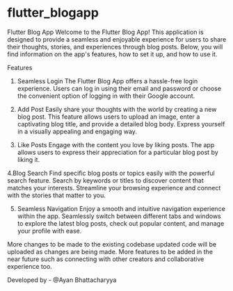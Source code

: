 # flutter_blogapp

Flutter Blog App
Welcome to the Flutter Blog App! This application is designed to provide a seamless and enjoyable experience for users to share their thoughts, stories, and experiences through blog posts. Below, you will find information on the app's features, how to set it up, and how to use it.

Features
1. Seamless Login
The Flutter Blog App offers a hassle-free login experience. Users can log in using their email and password or choose the convenient option of logging in with their Google account.

2. Add Post
Easily share your thoughts with the world by creating a new blog post. This feature allows users to upload an image, enter a captivating blog title, and provide a detailed blog body. Express yourself in a visually appealing and engaging way.

3. Like Posts
Engage with the content you love by liking posts. The app allows users to express their appreciation for a particular blog post by liking it. 

4.Blog Search
Find specific blog posts or topics easily with the powerful search feature. Search by keywords or titles to discover content that matches your interests. Streamline your browsing experience and connect with the stories that matter to you.

5. Seamless Navigation
Enjoy a smooth and intuitive navigation experience within the app. Seamlessly switch between different tabs and windows to explore the latest blog posts, check out popular content, and manage your profile with ease.


More changes to be made to the existing codebase updated code will be uploaded as changes are being made.
More features to be added in the near future such as connecting with other creators and collaborative experience too.


Developed by - @Ayan Bhattacharyya
